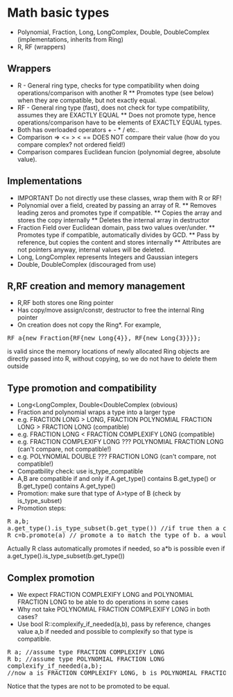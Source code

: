 # Math basic types
* Polynomial, Fraction, Long, LongComplex, Double, DoubleComplex (implementations, inherits from Ring)
* R, RF (wrappers)
## Wrappers
* R - General ring type, checks for type compatibility when doing operations/comparison with another R
** Promotes type (see below) when they are compatible, but not exactly equal.
* RF - General ring type (fast), does not check for type compatibility, assumes they are EXACTLY EQUAL
** Does not promote type, hence operations/comparison have to be elements of EXACTLY EQUAL types.
* Both has overloaded operators + - * / etc..
* Comparison => <= > < == DOES NOT compare their value (how do you compare complex? not ordered field!)
* Comparison compares Euclidean funcion (polynomial degree, absolute value).
## Implementations
* IMPORTANT Do not directly use these classes, wrap them with R or RF!
* Polynomial over a field, created by passing an array of R.
** Removes leading zeros and promotes type if compatible.
** Copies the array and stores the copy internally
** Deletes the internal array in destructor
* Fraction Field over Euclidean domain, pass two values over/under.
** Promotes type if compatible, automatically divides by GCD.
** Pass by reference, but copies the content and stores internally
** Attributes are not pointers anyway, internal values will be deleted.
* Long, LongComplex represents Integers and Gaussian integers
* Double, DoubleComplex (discouraged from use)
## R,RF creation and memory management
* R,RF both stores one Ring pointer
* Has copy/move assign/constr, destructor to free the internal Ring pointer
* On creation does not copy the Ring*. For example,
<pre>
RF a{new Fraction{RF{new Long{4}}, RF{new Long{3}}}};
</pre>
is valid since the memory locations of newly allocated Ring objects are directly passed into R, without
copying, so we do not have to delete them outside
## Type promotion and compatibility
* Long<LongComplex, Double<DoubleComplex (obvious)
* Fraction and polynomial wraps a type into a larger type
* e.g. FRACTION LONG > LONG, FRACTION POLYNOMIAL FRACTION LONG > FRACTION LONG (compatible)
* e.g. FRACTION LONG < FRACTION COMPLEXIFY LONG (compatible)
* e.g. FRACTION COMPLEXIFY LONG ??? POLYNOMIAL FRACTION LONG (can't compare, not compatible!)
* e.g. POLYNOMIAL DOUBLE ??? FRACTION LONG (can't compare, not compatible!)
* Compatbility check: use is_type_compatible
* A,B are compatible if and only if A.get_type() contains B.get_type() or B.get_type() contains A.get_type()
* Promotion: make sure that type of A>type of B (check by is_type_subset)
* Promotion steps:
<pre>
R a,b;
a.get_type().is_type_subset(b.get_type()) //if true then a can be promoted to b
R c=b.promote(a) // promote a to match the type of b. a would not be changed, return value to c
</pre>
Actually R class automatically promotes if needed, so a*b is possible even if a.get_type().is_type_subset(b.get_type())
## Complex promotion
* We expect FRACTION COMPLEXIFY LONG and POLYNOMIAL FRACTION LONG to be able to do operations in some cases
* Why not take POLYNOMIAL FRACTION COMPLEXIFY LONG in both cases?
* Use bool R::complexify_if_needed(a,b), pass by reference, changes value a,b if needed and possible to complexify so that type is compatible.
<pre>
R a; //assume type FRACTION COMPLEXIFY LONG
R b; //assume type POLYNOMIAL FRACTION LONG
complexify_if_needed(a,b); 
//now a is FRACTION COMPLEXIFY LONG, b is POLYNOMIAL FRACTION COMPLEXIFY LONG
</pre>
Notice that the types are not to be promoted to be equal.
